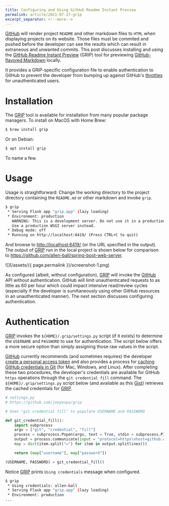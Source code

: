 ```yaml
---
title: Configuring and Using GitHub Readme Instant Preview
permalink: article/2021-07-27-grip
excerpt_separator: <!--more-->
---
```


[GitHub] will render project `README` and other markdown files to `HTML`
when displaying projects on its website.  Those files must be commited and
pushed before the developer can see the results which can result in
extraneous and unwanted commits.  This post discusses installing and using
the [GitHub Readme Instant Preview][GRIP] (GRIP) tool for previewing
[GitHub-flavored Markdown][GFM] locally.
<!--more-->
It provides a GRIP-specific configuration file to enable authentication to
GitHub to prevent the developer from bumping up against GitHub's
[throttles](https://docs.github.com/en/rest/overview/resources-in-the-rest-api#rate-limiting)
for unauthenticated users.


# Installation

The [GRIP] tool is available for installation from many popular package
managers.  To install on MacOS with Home Brew:

```sh
$ brew install grip
```

Or on Debian:

```sh
$ apt install grip
```

To name a few.


# Usage

Usage is straightforward:  Change the working directory to the project
directory containing the `README.md` or other markdown and invoke `grip`.

```sh
$ grip
 * Serving Flask app "grip.app" (lazy loading)
 * Environment: production
   WARNING: This is a development server. Do not use it in a production deployment.
   Use a production WSGI server instead.
 * Debug mode: off
 * Running on http://localhost:6419/ (Press CTRL+C to quit)
```

And browse to <http://localhost:6419/> (or the URL specified in the output).
The output of [GRIP] run in the local project is shown below for comparison
to <https://github.com/allen-ball/spring-boot-web-server>.

![](/assets/{{ page.permalink }}/screenshot-1.png)

As configured (albeit, without configuration), [GRIP] will invoke the
[GitHub] API without authentication.  GitHub will limit unauthenticated
requests to as little as 60 per hour which could impact intensive
read/review cycles (especially if the developer is sumltaneously using other
GitHub resources in an unauthenticated manner).  The next section discusses
configuring authentication.


# Authentication

[GRIP] invokes the `${HOME}/.grip/settings.py` script (if it exists) to
determine the `USERNAME` and `PASSWORD` to use for authentication.  The
script below offers a more secure option than simply assigning those raw
values in the script.

[GitHub] currently recommends (and sometimes requires) the developer
[create a personal access token](https://docs.github.com/en/github/authenticating-to-github/keeping-your-account-and-data-secure/creating-a-personal-access-token)
and also provides a process for
[caching GitHub credentials in Git](https://docs.github.com/en/get-started/getting-started-with-git/caching-your-github-credentials-in-git)
(for Mac, Windows, and Linux).  After completing these two procedures, the
developer's credentials are available for GitHub `https` operations through
the `git credential fill` command.  The `${HOME}/.grip/settings.py` script
below (and available as this
[Gist](https://gist.github.com/allen-ball/fdc974e6e24e391ddcfad3d61b9a5230))
retrieves the cached credentials for [GRIP].

```python
# settings.py
# https://github.com/joeyespo/grip

# Uses "git credential fill" to populate USERNAME and PASSWORD

def git_credential_fill():
    import subprocess
    argv = ["git", "credential", "fill"]
    process = subprocess.Popen(argv, text = True, stdin = subprocess.PIPE, stdout = subprocess.PIPE, stderr = subprocess.PIPE)
    output = process.communicate(input = "protocol=https\nhost=github.com\n")[0].strip()
    map = dict(item.split("=") for item in output.splitlines())

    return (map["username"], map["password"])

(USERNAME, PASSWORD) = git_credential_fill()
```

Notice [GRIP] prints `Using credentials` message when configured.

```sh
$ grip
 * Using credentials: allen-ball
 * Serving Flask app "grip.app" (lazy loading)
 * Environment: production
...
```


[GRIP]: https://github.com/joeyespo/grip

[GitHub]: https://github.com/
[GFM]: https://guides.github.com/features/mastering-markdown/#GitHub-flavored-markdown
